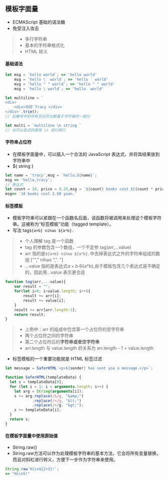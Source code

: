 ## 模板字面量
- ECMAScript 基础的语法糖
- 免受注入攻击

>* 多行字符串
>* 基本的字符串格式化
>* HTML 转义

#### 基础语法
``` javascript
let msg = `hello world`; => 'hello world'
    msg = `hello \` world`; => 'hello ` world'
    msg = `hello " " world`; => 'hello " " world'
    msg = `hello \ world`; => 'hello  world'

let multiline = `
<div>
    <div>你好 Tracy </div>
</div>`.trim();
// 反撇号中的所有空白符也都属于字符串的一部分

let multi = `multiline \n string `
// 也可以显式的使用 \n 进行换行
```

#### 字符串占位符
- 在模板字面量中，可以插入一个合法的 JavaScript 表达式，并将其结果放到字符串中
- ${ string }
``` javascript
let name = 'tracy',msg = `hello,${name}`;
msg => 'hello,tracy';
// 表达式
let count = 10, price = 0.25,msg = `${count} books cost ${(count * price).toFixed(2)} yuan.`
msg=> '10 books cost 2.50 yuan.'
```

#### 标签模板
- 模板字符串可以紧跟在一个函数名后面，该函数将被调用来处理这个模板字符串。这被称为“标签模板”功能（tagged template）。
- 写法 tag`${a+b} nihao ${a*b}.`
>* 个人理解 tag 是一个函数
>* tag 的参数包含一个数组，一个不定参 tag(arr,...value)
>* arr 指的是`${a+b} nihao ${a*b}.`中去掉表达式之外的字符串组成的数组 [""," nihao ",". "]
>* ...value 指的是表达式${a+b}与${a*b},由于模板包含几个表达式是不确定的，因此用...value 表示更合适
``` javascript
function tag(arr,...value){
    var result = "";
    for(let i=0; i<value.length; i++){
        result += arr[i];
        result += value[i];
    }
    result += arr[arr.length-1];
    return result;
}
```
>* 上例中：arr 的组成中包含第一个占位符的空字符串
>* 两个占位符之间的字符串
>* 第二个占位符后的**字符串或者空字符串**
>* arr.length 与 value.length 的关系为 arr.length - 1 = value.length
- 标签模板的一个重要功能就是 HTML 标签过滤
``` javascript
let message = SaferHTML`<p>${sender} has sent you a message.</p>`;

function SaferHTML(templateData) {
  let s = templateData[0];
  for (let i = 1; i < arguments.length; i++) {
    let arg = String(arguments[i]);
    s += arg.replace(/&/g, "&amp;")
            .replace(/</g, "&lt;")
            .replace(/>/g, "&gt;");
    s += templateData[i];
  }
  return s;
}
```

#### 在模板字面量中使用原始值
- String.raw()
- String.raw方法可以作为处理模板字符串的基本方法，它会将所有变量替换，而且对斜杠进行转义，方便下一步作为字符串来使用。
``` javascript
String.raw`Hi\n${2+3}!`;
=> "Hi\n5!"
```

